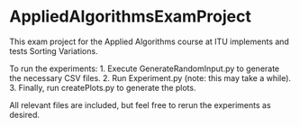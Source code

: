 # AppliedAlgorithmsExamProject
This exam project for the Applied Algorithms course at ITU implements and tests Sorting Variations.

To run the experiments:
	1.	Execute GenerateRandomInput.py to generate the necessary CSV files.
	2.	Run Experiment.py (note: this may take a while).
	3.	Finally, run createPlots.py to generate the plots.

All relevant files are included, but feel free to rerun the experiments as desired.
